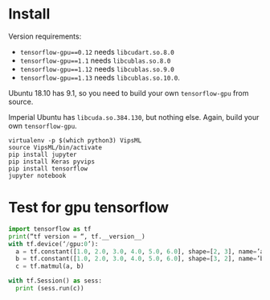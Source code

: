 # Install

Version requirements:

* `tensorflow-gpu==0.12` needs `libcudart.so.8.0`
* `tensorflow-gpu==1.1` needs `libcublas.so.8.0`
* `tensorflow-gpu==1.12` needs `libcublas.so.9.0`
* `tensorflow-gpu==1.13` needs `libcublas.so.10.0`.

Ubuntu 18.10 has 9.1, so you need to build your own `tensorflow-gpu` from
source.

Imperial Ubuntu has `libcuda.so.384.130`, but nothing else. Again, build your
own `tensorflow-gpu`.

```
virtualenv -p $(which python3) VipsML
source VipsML/bin/activate
pip install jupyter
pip install Keras pyvips 
pip install tensorflow
jupyter notebook
```

# Test for gpu tensorflow

```python
import tensorflow as tf
print(“tf version = “, tf.__version__)
with tf.device(‘/gpu:0’):
  a = tf.constant([1.0, 2.0, 3.0, 4.0, 5.0, 6.0], shape=[2, 3], name=’a’)
  b = tf.constant([1.0, 2.0, 3.0, 4.0, 5.0, 6.0], shape=[3, 2], name=’b’)
  c = tf.matmul(a, b)

with tf.Session() as sess:
  print (sess.run(c))
```

